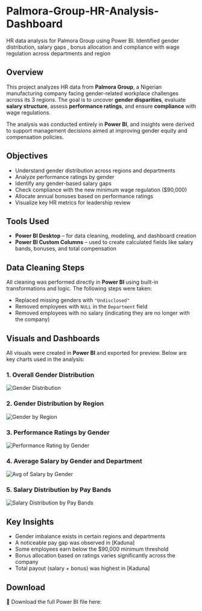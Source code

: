 # Palmora-Group-HR-Analysis-Dashboard
HR data analysis for Palmora Group using Power BI. Identified gender distribution, salary gaps , bonus allocation and compliance with wage regulation across departments and region

## Overview

This project analyzes HR data from **Palmora Group**, a Nigerian manufacturing company facing gender-related workplace challenges across its 3 regions. The goal is to uncover **gender disparities**, evaluate **salary structure**, assess **performance ratings**, and ensure **compliance** with wage regulations.

The analysis was conducted entirely in **Power BI**, and insights were derived to support management decisions aimed at improving gender equity and compensation policies.

##  Objectives

- Understand gender distribution across regions and departments
- Analyze performance ratings by gender
- Identify any gender-based salary gaps
- Check compliance with the new minimum wage regulation ($90,000)
- Allocate annual bonuses based on performance ratings
- Visualize key HR metrics for leadership review

##  Tools Used

- **Power BI Desktop** – for data cleaning, modeling, and dashboard creation
- **Power BI Custom Columns** – used to create calculated fields like salary bands, bonuses, and total compensation


##  Data Cleaning Steps

All cleaning was performed directly in **Power BI** using built-in transformations and logic. The following steps were taken:

- Replaced missing genders with `"Undisclosed"`
- Removed employees with `NULL` in the `Department` field
- Removed employees with no salary (indicating they are no longer with the company)

##  Visuals and Dashboards

All visuals were created in **Power BI** and exported for preview. Below are key charts used in the analysis:

### 1. Overall Gender Distribution
![Gender Distribution](https://github.com/user-attachments/assets/fa6a530d-1625-47eb-9941-445d73fe130a)

### 2. Gender Distribution by Region
![Gender by Region](https://github.com/user-attachments/assets/3a050f6f-aa24-47a8-be2a-9c41461540dd)

###  3. Performance Ratings by Gender
![Performance Rating by Gender](https://github.com/user-attachments/assets/dbabf496-62fe-470d-a71f-06fa7e4a32cf)

###  4. Average Salary by Gender and Department
![Avg of Salary by Gender](https://github.com/user-attachments/assets/be7b19ff-60aa-4a07-934c-81c92a158802)

###  5. Salary Distribution by Pay Bands
![Salary Distribution by Pay Bands](https://github.com/user-attachments/assets/c0019794-a621-4d83-8a48-840278b99c70)

##  Key Insights

- Gender imbalance exists in certain regions and departments
- A noticeable pay gap was observed in [Kaduna]
- Some employees earn below the $90,000 minimum threshold
- Bonus allocation based on ratings varies significantly across the company
- Total payout (salary + bonus) was highest in [Kaduna]

## Download

📄 Download the full Power BI file here:  



